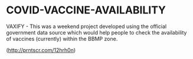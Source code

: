 # COVID-VACCINE-AVAILABILITY
VAXIFY - This was a weekend project developed using the official government data source which would help people to check the availability of vaccines (currently) within the BBMP zone.

(http://prntscr.com/12hrh0n)
